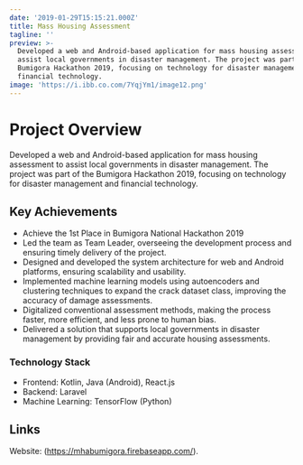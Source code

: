 ```yaml
---
date: '2019-01-29T15:15:21.000Z'
title: Mass Housing Assessment
tagline: ''
preview: >-
  Developed a web and Android-based application for mass housing assessment to
  assist local governments in disaster management. The project was part of the
  Bumigora Hackathon 2019, focusing on technology for disaster management and
  financial technology.
image: 'https://i.ibb.co.com/7YqjYm1/image12.png'
---
```

# Project Overview

Developed a web and Android-based application for mass housing assessment to assist local governments in disaster management. The project was part of the Bumigora Hackathon 2019, focusing on technology for disaster management and financial technology.

## Key Achievements

- Achieve the 1st Place in Bumigora National Hackathon 2019
- Led the team as Team Leader, overseeing the development process and ensuring timely delivery of the project.
- Designed and developed the system architecture for web and Android platforms, ensuring scalability and usability.
- Implemented machine learning models using autoencoders and clustering techniques to expand the crack dataset class, improving the accuracy of damage assessments.
- Digitalized conventional assessment methods, making the process faster, more efficient, and less prone to human bias.
- Delivered a solution that supports local governments in disaster management by providing fair and accurate housing assessments.

### Technology Stack

- Frontend: Kotlin, Java (Android), React.js
- Backend: Laravel
- Machine Learning: TensorFlow (Python)

## Links

Website: (https://mhabumigora.firebaseapp.com/).
